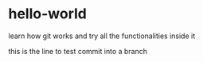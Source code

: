 # hello-world
learn how git works and try all the functionalities inside it

this is the line to test commit into a branch
